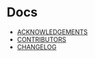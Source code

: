 # Docs

- [ACKNOWLEDGEMENTS](ACKNOWLEDGEMENTS.md)
- [CONTRIBUTORS](CONTRIBUTORS.md)
- [CHANGELOG](CHANGELOG.md)
